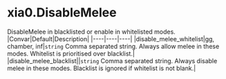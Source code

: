 # xia0.DisableMelee
DisableMelee in blacklisted or enable in whitelisted modes.
|Convar|Default|Description|
|----|----|----|
|disable_melee_whitelist|gg, chamber, inf|`string` Comma separated string. Always allow melee in these modes. Whitelist is prioritised over blacklist.|
|disable_melee_blacklist||`string` Comma separated string. Always disable melee in these modes. Blacklist is ignored if whitelist is not blank.|
